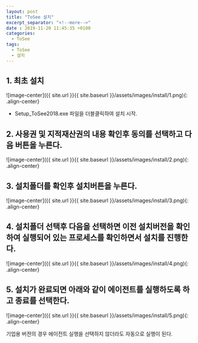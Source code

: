 ```yaml
---
layout: post
title: "ToSee 설치"
excerpt_separator: "<!--more-->"
date : 2019-11-20 11:45:35 +0100
categories:
  - ToSee
tags:
  - ToSee
  - 설치
---
```



## 1. 최초 설치
  ![image-center]({{ site.url }}{{ site.baseurl }}/assets/images/install/1.png){: .align-center}
  *    Setup_ToSee2018.exe 파일을 더블클릭하여 설치 시작.

## 2. 사용권 및 지적재산권의 내용 확인후 동의를 선택하고 다음 버튼을 누른다.
  ![image-center]({{ site.url }}{{ site.baseurl }}/assets/images/install/2.png){: .align-center}

## 3. 설치폴더를 확인후 설치버튼을 누른다.
  ![image-center]({{ site.url }}{{ site.baseurl }}/assets/images/install/3.png){: .align-center}
 
## 4. 설치폴더 선택후 다음을 선택하면 이전 설치버전을 확인하여 실행되어 있는 프로세스를 확인하면서 설치를 진행한다.
  ![image-center]({{ site.url }}{{ site.baseurl }}/assets/images/install/4.png){: .align-center}

## 5. 설치가 완료되면 아래와 같이 에이전트를 실행하도록 하고 종료를 선택한다.
  ![image-center]({{ site.url }}{{ site.baseurl }}/assets/images/install/5.png){: .align-center}

기업용 버젼의 경우 에이전트 실행을 선택하지 않더라도 자동으로 실행이 된다.
